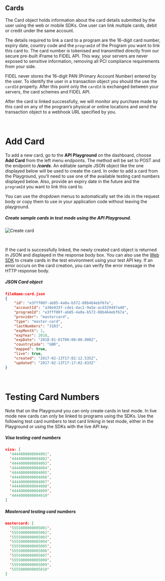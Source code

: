 ## Cards
The Card object holds information about the card details submitted by the user using the web or mobile SDKs. One user can link multiple cards, debit or credit under the same account.

The details required to link a card to a program are the 16-digit card number, expiry date, country code and the `programId` of the Program you want to link this card to. The card number is tokenised and transmitted directly from our secure pre-built iFrame to FIDEL API. This way, your servers are never exposed to sensitive information, removing all PCI compliance requirements from your side.

FIDEL never stores the 16-digit PAN (Primary Account Number) entered by the user. To identify the user in a transaction object you should the use the `cardId` property. After this point only the `cardId` is exchanged between your servers, the card schemes and FIDEL API.

After the card is linked successfully, we will monitor any purchase made by this card on any of the program’s physical or online locations and send the transaction object to a webhook URL specified by you.

<br/>

# Add Card

To add a new card, go to the **API Playground** on the dashboard, choose **Add Card** from the left menu endpoints. The method will be set to POST and the endpoint to **_/cards_**. An editable sample JSON object like the one displayed below will be used to create the card. In order to add a card from the Playground, you’ll need to use one of the available testing card numbers displayed below. Also, provide an expiry date in the future and the `programId` you want to link this card to.

You can use the dropdown menus to automatically set the ids in the request body or copy them to use in your application code without leaving the playground.

<h5>Create sample cards in test mode using the API Playground.</h5>

![Create card](https://docs.fidel.uk/assets/images/create-card.png "Create card")

<br/>

If the card is successfully linked, the newly created card object is returned in JSON and displayed in the response body box. You can also use the [Web SDK](/web) to create cards in the test environment using your test API key. If an error occurs on the card creation, you can verify the error message in the HTTP response body.

<h5>JSON Card object</h5>

```json
fileName:card.json
{
    "id": "e3fff00f-ab85-4a0a-b572-08b464ebf67a",
    "accountId": "a30e933f-cde1-4ac1-9a5e-acd329497a48",
    "programId": "e3fff00f-ab85-4a0a-b572-08b464ebf67a",
    "provider": "mastercard",
    "type": "master-card",
    "lastNumbers": "3183",
    "expMonth": 1,
    "expYear": 2018,
    "expDate": "2018-01-01T00:00:00.000Z",
    "countryCode": "GBR",
    "mapped": true,
    "live": true,
    "created": "2017-02-13T17:02:12.535Z",
    "updated": "2017-02-13T17:17:02.833Z"
}
```

<br/>

# Testing Card Numbers
Note that on the Playground you can only create cards in test mode. In live mode new cards can only be linked to programs using the SDKs. Use the following test card numbers to test card linking in test mode, either in the Playground or using the SDKs with the live API key.

<h5>Visa testing card numbers</h5>

```json
visa: [
  '4444000000004001',
  '4444000000004002',
  '4444000000004003',
  '4444000000004004',
  '4444000000004005',
  '4444000000004006',
  '4444000000004007',
  '4444000000004008',
  '4444000000004009',
  '4444000000004010'
]
```
<h5>Mastercard testing card numbers</h5>

```json
mastercard: [
  '5555000000005001',
  '5555000000005002',
  '5555000000005003',
  '5555000000005004',
  '5555000000005005',
  '5555000000005006',
  '5555000000005007',
  '5555000000005008',
  '5555000000005009',
  '5555000000005010'
]
```
